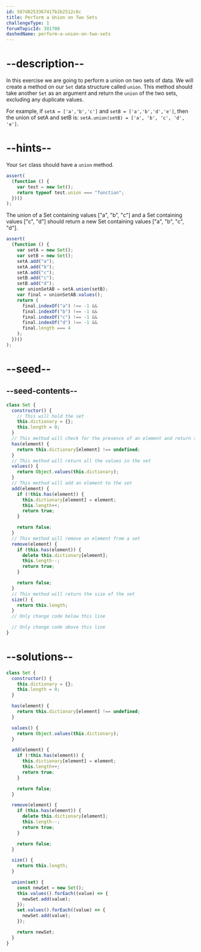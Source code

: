 ```yaml
---
id: 587d8253367417b2b2512c6c
title: Perform a Union on Two Sets
challengeType: 1
forumTopicId: 301708
dashedName: perform-a-union-on-two-sets
---
```


# --description--

In this exercise we are going to perform a union on two sets of data. We will create a method on our `Set` data structure called `union`. This method should take another `Set` as an argument and return the `union` of the two sets, excluding any duplicate values.

For example, if `setA = ['a','b','c']` and `setB = ['a','b','d','e']`, then the union of setA and setB is: `setA.union(setB) = ['a', 'b', 'c', 'd', 'e']`.

# --hints--

Your `Set` class should have a `union` method.

```js
assert(
  (function () {
    var test = new Set();
    return typeof test.union === "function";
  })()
);
```

The union of a Set containing values ["a", "b", "c"] and a Set containing values ["c", "d"] should return a new Set containing values ["a", "b", "c", "d"].

```js
assert(
  (function () {
    var setA = new Set();
    var setB = new Set();
    setA.add("a");
    setA.add("b");
    setA.add("c");
    setB.add("c");
    setB.add("d");
    var unionSetAB = setA.union(setB);
    var final = unionSetAB.values();
    return (
      final.indexOf("a") !== -1 &&
      final.indexOf("b") !== -1 &&
      final.indexOf("c") !== -1 &&
      final.indexOf("d") !== -1 &&
      final.length === 4
    );
  })()
);
```

# --seed--

## --seed-contents--

```js
class Set {
  constructor() {
    // This will hold the set
    this.dictionary = {};
    this.length = 0;
  }
  // This method will check for the presence of an element and return true or false
  has(element) {
    return this.dictionary[element] !== undefined;
  }
  // This method will return all the values in the set
  values() {
    return Object.values(this.dictionary);
  }
  // This method will add an element to the set
  add(element) {
    if (!this.has(element)) {
      this.dictionary[element] = element;
      this.length++;
      return true;
    }

    return false;
  }
  // This method will remove an element from a set
  remove(element) {
    if (this.has(element)) {
      delete this.dictionary[element];
      this.length--;
      return true;
    }

    return false;
  }
  // This method will return the size of the set
  size() {
    return this.length;
  }
  // Only change code below this line

  // Only change code above this line
}
```

# --solutions--

```js
class Set {
  constructor() {
    this.dictionary = {};
    this.length = 0;
  }

  has(element) {
    return this.dictionary[element] !== undefined;
  }

  values() {
    return Object.values(this.dictionary);
  }

  add(element) {
    if (!this.has(element)) {
      this.dictionary[element] = element;
      this.length++;
      return true;
    }

    return false;
  }

  remove(element) {
    if (this.has(element)) {
      delete this.dictionary[element];
      this.length--;
      return true;
    }

    return false;
  }

  size() {
    return this.length;
  }

  union(set) {
    const newSet = new Set();
    this.values().forEach((value) => {
      newSet.add(value);
    });
    set.values().forEach((value) => {
      newSet.add(value);
    });

    return newSet;
  }
}
```
